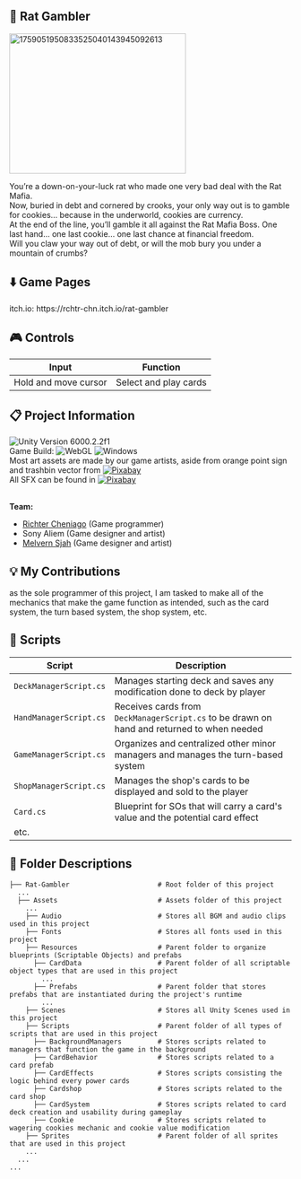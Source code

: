 <h2>🐀 Rat Gambler</h2>
  <img width="315" height="250" alt="1759051950833525040143945092613" src="https://github.com/user-attachments/assets/188808d8-3bbc-4738-b37b-7cab910a8e4e" />

  You’re a down-on-your-luck rat who made one very bad deal with the Rat Mafia.<br/>
  Now, buried in debt and cornered by crooks, your only way out is to gamble for cookies… because in the underworld, cookies are currency.<br/>
  At the end of the line, you’ll gamble it all against the Rat Mafia Boss.
  One last hand… one last cookie… one last chance at financial freedom.<br/>
  Will you claw your way out of debt, or will the mob bury you under a mountain of crumbs?


<h2>⬇️ Game Pages</h2>
  itch.io: https://rchtr-chn.itch.io/rat-gambler
  
<h2>🎮 Controls</h2>

  | Input | Function |
  | -------------------- | --------------------- |
  | Hold and move cursor | Select and play cards |
  
<h2>📋 Project Information</h2>

  ![Unity Version 6000.2.2f1](https://img.shields.io/badge/Unity_Version-6000.2.2f1-FFFFFF.svg?style=flat-square&logo=unity) <br/>
  Game Build: ![WebGL](https://img.shields.io/badge/WebGL-990000.svg?style=flat-square&logo=WebGL) ![Windows](https://img.shields.io/badge/Windows-004fe1.svg?style=flat-square&logo=windows) <br/>
  Most art assets are made by our game artists, aside from orange point sign and trashbin vector from [![Pixabay](https://img.shields.io/badge/Pixabay-191B26.svg?style=flat-square&logo=Pixabay)](https://pixabay.com) <br/>
  All SFX can be found in [![Pixabay](https://img.shields.io/badge/Pixabay-191B26.svg?style=flat-square&logo=Pixabay)](https://pixabay.com) <br/> <br/>
  
  <b>Team:</b>
  - <a href="https://github.com/rchtr-chn">Richter Cheniago</a> (Game programmer)
  - Sony Aliem (Game designer and artist)
  - <a href="https://www.behance.net/epenaja">Melvern Sjah</a> (Game designer and artist)

<h2>💡 My Contributions</h2>

  as the sole programmer of this project, I am tasked to make all of the mechanics that make the game function as intended, such as the card system, the turn based system, the shop system, etc.

<h2>📜 Scripts</h2>

  | Script | Description |
  | ------ | ----------- |
  | `DeckManagerScript.cs` | Manages starting deck and saves any modification done to deck by player |
  | `HandManagerScript.cs` | Receives cards from `DeckManagerScript.cs` to be drawn on hand and returned to when needed|
  | `GameManagerScript.cs` | Organizes and centralized other minor managers and manages the turn-based system |
  | `ShopManagerScript.cs` | Manages the shop's cards to be displayed and sold to the player |
  | `Card.cs` | Blueprint for SOs that will carry a card's value and the potential card effect |
  | etc. |

<h2>📂 Folder Descriptions</h2>

  ```
  ├── Rat-Gambler                      # Root folder of this project
    ...
    ├── Assets                         # Assets folder of this project
      ...
      ├── Audio                        # Stores all BGM and audio clips used in this project
      ├── Fonts                        # Stores all fonts used in this project
      ├── Resources                    # Parent folder to organize blueprints (Scriptable Objects) and prefabs
        ├── CardData                   # Parent folder of all scriptable object types that are used in this project
          ...
        ├── Prefabs                    # Parent folder that stores prefabs that are instantiated during the project's runtime
          ...
      ├── Scenes                       # Stores all Unity Scenes used in this project
      ├── Scripts                      # Parent folder of all types of scripts that are used in this project
        ├── BackgroundManagers         # Stores scripts related to managers that function the game in the background
        ├── CardBehavior               # Stores scripts related to a card prefab
        ├── CardEffects                # Stores scripts consisting the logic behind every power cards
        ├── Cardshop                   # Stores scripts related to the card shop
        ├── CardSystem                 # Stores scripts related to card deck creation and usability during gameplay
        ├── Cookie                     # Stores scripts related to wagering cookies mechanic and cookie value modification
      ├── Sprites                      # Parent folder of all sprites that are used in this project
      ...
    ...
  ...
  ```
